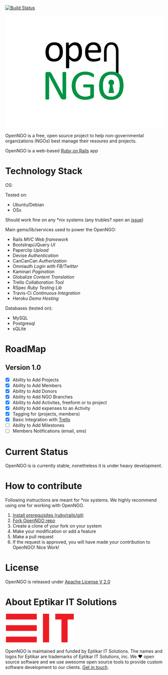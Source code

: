 [![Build Status](https://travis-ci.org/Eptikar-IT-Solutions/openngo.svg?branch=master)](https://travis-ci.org/Eptikar-IT-Solutions/openngo)

[![Logo](app/assets/images/openngo.png)](https://github.com/Eptikar-IT-Solutions/openngo)

OpenNGO is a free, open source project to help non-governmental organizations (NGOs) best manage their resoures and projects.

OpenNGO is a web-based [Ruby on Rails](https://github.com/rails/rails) app


# Technology Stack

OS:

Tested on:

- Ubuntu/Debian
- OSx

Should work fine on any \*nix systems (any trubles? open an [issue](https://github.com/Eptikar-IT-Solutions/openngo/issues/new))

Main gems/lib/services used to power the OpenNGO:

- Rails            *MVC Web framework*
- Bootstrap/JQuery *UI*
- Paperclip        *Upload*
- Devise           *Authentication*
- CanCanCan        *Autherization*
- Omniauth         *Login with FB/Twitter*
- Kaminari         *Pagination*
- Globalize        *Content Translation*
- Trello           *Collaboration Tool*
- RSpec            *Ruby Testing Lib*
- Travis-Ci        *Continuous Integration*
- Heroku           *Demo Hosting*

Databases (tested on):

- MySQL
- Postgresql
- sQLite

# RoadMap

## Version 1.0

- [x] Ability to Add Projects
- [x] Ability to Add Members
- [x] Ability to Add Donors
- [x] Ability to Add NGO Branches
- [x] Ability to Add Activites, freeform or to project
- [x] Ability to Add expenses to an Activity
- [x] Tagging for (projects, members)
- [x] Basic Integration with [Trello](http://trello.com)
- [ ] Ability to Add Milestones
- [ ] Members Notifications (email, sms)

# Current Status

OpenNGO is is currently stable, nonetheless it is under heavy development. 

# How to contribute

Following instructions are meant for \*nix systems. We highly recommend using one for working with OpenNGO.

1. [Install prerequisites (ruby/rails/git)](https://gorails.com/setup/ubuntu/15.10)
2. [Fork OpenNGO repo](https://help.github.com/articles/fork-a-repo/)
3. Create a clone of your fork on your system
4. Make your modification or add a feature
5. Make a pull request  
6. If the request is approved, you will have made your contribution to OpenNGO! Nice Work!

# License

OpenNGO is released under [Apache License V 2.0](LICENSE)

# About Eptikar IT Solutions

[![Eptikar](app/assets/images/eptikar-it-solutions.png)](https://eptikar.com/)

OpenNGO is maintained and funded by Eptikar IT Solutions. The names and logos for Eptikar are trademarks of Eptikar IT Solutions, inc.
We :heart: open source software and we use awesome open source tools to provide custom software development to our clients. [Get in touch](https://eptikar.com/).